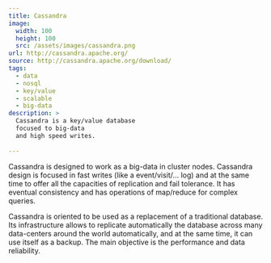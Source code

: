 ```yaml
---
title: Cassandra
image: 
  width: 100
  height: 100
  src: /assets/images/cassandra.png
url: http://cassandra.apache.org/
source: http://cassandra.apache.org/download/
tags: 
  - data
  - nosql
  - key/value
  - scalable
  - big-data
description: >
  Cassandra is a key/value database
  focused to big-data
  and high speed writes.
  
---
```

Cassandra is designed to work as a big-data in cluster nodes.
Cassandra design is focused in fast writes
(like a event/visit/... log) and at the same time to offer
all the capacities of replication and fail tolerance.
It has eventual consistency and has
operations of map/reduce for complex queries.

Cassandra is oriented to be used as a replacement
of a traditional database. 
Its infrastructure allows to replicate automatically the database
across many data-centers around the world automatically,
and at the same time, it can use itself as a backup.
The main objective is the performance and data reliability.

